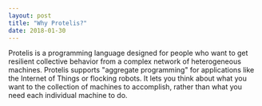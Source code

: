 ```yaml
---
layout: post
title: "Why Protelis?"
date: 2018-01-30
---
```


Protelis is a programming language designed for people who want to get resilient 
collective behavior from a complex network of heterogeneous machines. Protelis supports 
"aggregate programming" for applications like the Internet of Things or flocking robots. 
It lets you think about what you want to the collection of machines to accomplish, rather than 
what you need each individual machine to do.
